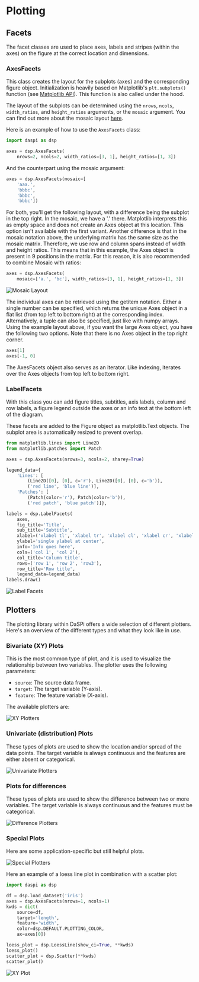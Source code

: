 # Plotting

## Facets

The facet classes are used to place axes, labels and stripes (within the axes)  on the figure at the correct location and dimensions.

### AxesFacets

This class creates the layout for the subplots (axes) and the corresponding figure object. Initialization is heavily based on Matplotlib's `plt.subplots()` function (see [Matplotlib API](https://matplotlib.org/stable/api/_as_gen/matplotlib.pyplot.subplots.html)). This function is also called under the hood.

The layout of the subplots can be determined using the `nrows`, `ncols`, `width_ratios`, and `height_ratios` arguments, or the `mosaic` argument. You can find out more about the mosaic layout [here](https://matplotlib.org/stable/api/_as_gen/matplotlib.pyplot.subplot_mosaic.html).

Here is an example of how to use the `AxesFacets` class:

``` py
import daspi as dsp

axes = dsp.AxesFacets(
    nrows=2, ncols=2, width_ratios=[3, 1], height_ratios=[1, 3])
```

And the counterpart using the mosaic argument:

``` py
axes = dsp.AxesFacets(mosaic=[
    'aaa.',
    'bbbc',
    'bbbc',
    'bbbc'])
```

For both, you'll get the following layout, with a difference being the subplot in the top right. In the mosaic, we have a '.' there. Matplotlib interprets this as empty space and does not create an Axes object at this location. This option isn't available with the first variant. Another difference is that in the mosaic notation above, the underlying matrix has the same size as the mosaic matrix. Therefore, we use row and column spans instead of width and height ratios. This means that in this example, the Axes object is present in 9 positions in the matrix. For this reason, it is also recommended to combine Mosaic with ratios:

``` py
axes = dsp.AxesFacets(
    mosaic=['a.', 'bc'], width_ratios=[3, 1], height_ratios=[1, 3])
```

![Mosaic Layout](../img/facets_axes-mosaic.png)

The individual axes can be retrieved using the getitem notation. Either a single number can be specified, which returns the unique Axes object in a flat list (from top left to bottom right) at the corresponding index. Alternatively, a tuple can also be specified, just like with numpy arrays. Using the example layout above, if you want the large Axes object, you have the following two options. Note that there is no Axes object in the top right corner.

``` py
axes[1]
axes[-1, 0]
```

The AxesFacets object also serves as an iterator. Like indexing, iterates over the Axes objects from top left to bottom right.

### LabelFacets

With this class you can add figure titles, subtitles, axis labels, column and row labels, a figure legend outside the axes or an info text at the bottom left of the diagram.

These facets are added to the Figure object as matplotlib.Text objects. The subplot area is automatically resized to prevent overlap.

``` py
from matplotlib.lines import Line2D
from matplotlib.patches import Patch

axes = dsp.AxesFacets(nrows=3, ncols=2, sharey=True)

legend_data={
    'Lines': [
        (Line2D([0], [0], c='r'), Line2D([0], [0], c='b')),
        ('red line', 'blue line')],
    'Patches': [
        (Patch(color='r'), Patch(color='b')), 
        ('red patch', 'blue patch')]},

labels = dsp.LabelFacets(
    axes,
    fig_title='Title',
    sub_title='Subtitle',
    xlabel=('xlabel tl', 'xlabel tr', 'xlabel cl', 'xlabel cr', 'xlabel bl', 'xlabel br'),
    ylabel='single ylabel at center',
    info='Info goes here',
    cols=('col 1', 'col 2'),
    col_title='Column title',
    rows=('row 1', 'row 2', 'row3'),
    row_title='Row title',
    legend_data=legend_data)
labels.draw()
```

![Label Facets](../img/facets_labels.png)

## Plotters

The plotting library within DaSPi offers a wide selection of different plotters. Here's an overview of the different types and what they look like in use.

### Bivariate (XY) Plots

This is the most common type of plot, and it is used to visualize the relationship between two variables. The plotter uses the following parameters:
- `source`: The source data frame.
- `target`: The target variable (Y-axis).
- `feature`: The feature variable (X-axis).

The available plotters are:

![XY Plotters](../img/plotters_xy.png)

### Univariate (distribution) Plots

These types of plots are used to show the location and/or spread of the data points. The target variable is always continuous and the features are either absent or categorical.

![Univariate Plotters](../img/plotters_univariate.png)

### Plots for differences

These types of plots are used to show the difference between two or more variables. The target variable is always continuous and the features must be categorical.

![Difference Plotters](../img/plotters_differences.png)

### Special Plots

Here are some application-specific but still helpful plots.

![Special Plotters](../img/plotters_special.png)

Here an example of a loess line plot in combination with a scatter plot:

``` py
import daspi as dsp

df = dsp.load_dataset('iris')
axes = dsp.AxesFacets(nrows=1, ncols=1)
kwds = dict(
    source=df,
    target='length',
    feature='width',
    color=dsp.DEFAULT.PLOTTING_COLOR,
    ax=axes[0])

loess_plot = dsp.LoessLine(show_ci=True, **kwds)
loess_plot()
scatter_plot = dsp.Scatter(**kwds)
scatter_plot()
```

![XY Plot](../img/plotters_xy-example.png)